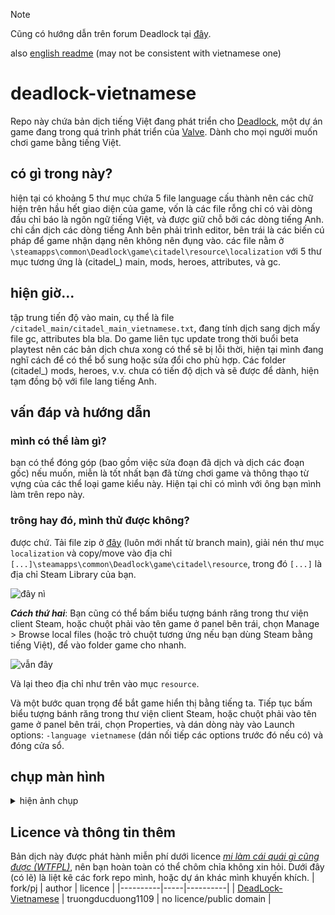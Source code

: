 > [!NOTE]
> Cũng có hướng dẫn trên forum Deadlock tại [đây](https://forums.playdeadlock.com/resources/vietnamese-localisation-b%E1%BA%A3n-%C4%91%E1%BB%8Ba-h%C3%B3a-ti%E1%BA%BFng-vi%E1%BB%87t.23).
>
> also [english readme](https://github.com/Barnacl437/deadlock-vietnamese/blob/main/README-en.md) (may not be consistent with vietnamese one)

# deadlock-vietnamese

Repo này chứa bản dịch tiếng Việt đang phát triển cho [Deadlock](https://store.steampowered.com/app/1422450), một dự án game đang trong quá trình phát triển của [Valve](https://valvesoftware.com/). Dành cho mọi người muốn chơi game bằng tiếng Việt.


## có gì trong này?

hiện tại có khoảng 5 thư mục chứa 5 file language cấu thành nên các chữ hiện trên hầu hết giao diện của game, vốn là các file rỗng chỉ có vài dòng đầu chỉ báo là ngôn ngữ tiếng Việt, và được giữ chỗ bởi các dòng tiếng Anh. chỉ cần dịch các dòng tiếng Anh bên phải trình editor, bên trái là các biến cú pháp để game nhận dạng nên không nên đụng vào. các file nằm ở `\steamapps\common\Deadlock\game\citadel\resource\localization` với 5 thư mục tương ứng là (citadel_) main, mods, heroes, attributes, và gc.

## hiện giờ...

tập trung tiến độ vào main, cụ thể là file `/citadel_main/citadel_main_vietnamese.txt`, đang tính dịch sang dịch mấy file gc, attributes bla bla. Do game liên tục update trong thời buổi beta playtest nên các bản dịch chưa xong có thể sẽ bị lỗi thời, hiện tại mình đang nghĩ cách để có thể bổ sung hoặc sửa đổi cho phù hợp. Các folder (citadel_) mods, heroes, v.v. chưa có tiến độ dịch và sẽ được để dành, hiện tạm đồng bộ với file lang tiếng Anh.

## vấn đáp và hướng dẫn

### mình có thể làm gì?

bạn có thể đóng góp (bao gồm việc sửa đoạn đã dịch và dịch các đoạn gốc) nếu muốn, miễn là tốt nhất bạn đã từng chơi game và thông thạo từ vựng của các thể loại game kiểu này. Hiện tại chỉ có mình với ông bạn mình làm trên repo này.





### trông hay đó, mình thử được không?

được chứ. Tải file zip ở [đây](https://github.com/Barnacl437/deadlock-vietnamese/archive/refs/heads/main.zip) (luôn mới nhất từ branch main), giải nén thư mục `localization` và copy/move vào địa chỉ `[...]\steamapps\common\Deadlock\game\citadel\resource`, trong đó `[...]` là địa chỉ Steam Library của bạn. 

![đây nì](https://github.com/user-attachments/assets/e2555dec-0f38-4d87-8cc8-023dcccefeb4)

***Cách thứ hai***: Bạn cũng có thể bấm biểu tượng bánh răng trong thư viện client Steam, hoặc chuột phải vào tên game ở panel bên trái, chọn Manage > Browse local files (hoặc trỏ chuột tương ứng nếu bạn dùng Steam bằng tiếng Việt), để vào folder game cho nhanh.

![vẫn đây](https://github.com/user-attachments/assets/6d2e802d-6d76-4b0b-ab0b-820efa980da9)

Và lại theo địa chỉ như trên vào mục `resource`.

Và một bước quan trọng để bắt game hiển thị bằng tiếng ta. Tiếp tục bấm biểu tượng bánh răng trong thư viện client Steam, hoặc chuột phải vào tên game ở panel bên trái, chọn Properties, và dán dòng này vào Launch options: `-language vietnamese` (dán nối tiếp các options trước đó nếu có) và đóng cửa sổ. 

## chụp màn hình
<details>
  <summary>hiện ảnh chụp</summary>
<hr>
  
  **Main menu** (từ khoảng 20/8)
  ![20240820190753_1](https://github.com/user-attachments/assets/5b2e6f85-a45a-447e-b7d9-5062ed392b39)

  **Settings/Graphics** (và các ảnh sau, sau 25/8)
  ![20240830221932_1](https://github.com/user-attachments/assets/41efdc98-e42f-48d3-8285-f12b54c1a277)

  **The Curiosity Store/Build** (item chưa được dịch)
  ![20240829143042_1](https://github.com/user-attachments/assets/c6a659b1-1c5a-4901-a7a8-4c2858ec9369)

  **Mấy cảnh in-game** 
  ![20240829142534_1](https://github.com/user-attachments/assets/9f30cb9b-46ab-4c37-92d9-02385ecb16f3)
  ![20240829142517_1](https://github.com/user-attachments/assets/cddd8c9d-2557-4f68-9361-2d8ab45d0b89)
  
</hr>
</details>

## Licence và thông tin thêm

Bản dịch này được phát hành miễn phí dưới licence *[mi làm cái quái gì cũng được (WTFPL)](http://wtfpl.net)*, nên bạn hoàn toàn có thể chôm chỉa không xin hỏi. 
Dưới đây (có lẽ) là liệt kê các fork repo mình, hoặc dự án khác mình khuyến khích.
| fork/pj                                                                                  | author                 | licence                      |
|----------|-----|----------|
|  [DeadLock-Vietnamese](https://github.com/TruongDucDuong1109/DeadLock-Vietnamese)        |  truongducduong1109    |  no licence/public domain    |

